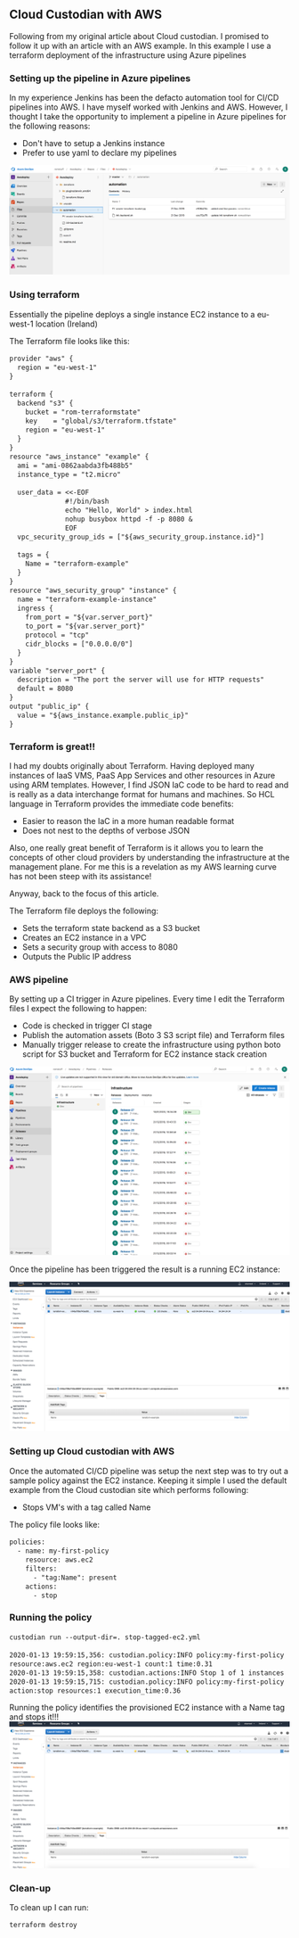 ## Cloud Custodian with AWS

Following from my original article about Cloud custodian. I promised to follow it up with an article with an AWS example.
In this example I use a terraform deployment of the infrastructure using Azure pipelines

### Setting up the pipeline in Azure pipelines

In my experience Jenkins has been the defacto automation tool for CI/CD pipelines into AWS. I have myself worked with Jenkins and AWS.
However, I thought I take the opportunity to implement a pipeline in Azure pipelines for the following reasons:

* Don't have to setup a Jenkins instance
* Prefer to use yaml to declare my pipelines

![alt text](awsterraform.png "AWS Terraform automation files")

### Using terraform

Essentially the pipeline deploys a single instance EC2 instance to a eu-west-1 location (Ireland)

The Terraform file looks like this:

```
provider "aws" {
  region = "eu-west-1"
}

terraform {
  backend "s3" {
    bucket = "rom-terraformstate"
    key    = "global/s3/terraform.tfstate"
    region = "eu-west-1"
  }
}
resource "aws_instance" "example" {
  ami = "ami-0862aabda3fb488b5"
  instance_type = "t2.micro" 

  user_data = <<-EOF
              #!/bin/bash
              echo "Hello, World" > index.html
              nohup busybox httpd -f -p 8080 &
              EOF
  vpc_security_group_ids = ["${aws_security_group.instance.id}"]
 
  tags = {
    Name = "terraform-example"
  }
}
resource "aws_security_group" "instance" {
  name = "terraform-example-instance"
  ingress {
    from_port = "${var.server_port}"
    to_port = "${var.server_port}"
    protocol = "tcp"
    cidr_blocks = ["0.0.0.0/0"]
  }
}
variable "server_port" {
  description = "The port the server will use for HTTP requests"
  default = 8080
}
output "public_ip" {
  value = "${aws_instance.example.public_ip}"
}
```

### Terraform is great!!

I had my doubts originally about Terraform. Having deployed many instances of IaaS VMS, PaaS App Services and other resources in Azure using
ARM templates. However, I find JSON IaC code to be hard to read and is really as a data interchange format for humans and machines. So 
HCL language in Terraform provides the immediate code benefits:

* Easier to reason the IaC in a more human readable format
* Does not nest to the depths of verbose JSON


Also, one really great benefit of Terraform is it allows you to learn the concepts of other cloud providers by understanding the infrastructure
at the management plane. For me this is a revelation as my AWS learning curve has not been steep with its assistance!

Anyway, back to the focus of this article.

The Terraform file deploys the following:

* Sets the terraform state backend as a S3 bucket
* Creates an EC2 instance in a VPC
* Sets a security group with access to 8080
* Outputs the Public IP address


### AWS pipeline

By setting up a CI trigger in Azure pipelines. Every time I edit the Terraform files I expect the following to happen:

* Code is checked in trigger CI stage
* Publish the automation assets (Boto 3 S3 script file) and Terraform files
* Manually trigger release to create the infrastructure using python boto script for S3 bucket and Terraform for EC2 instance stack creation

![alt text](awsdeploy.png "AWS terraform infrastructure release")

Once the pipeline has been triggered the result is a running EC2 instance:

![alt text](running-ec2.png "Running AWS instances")


### Setting up Cloud custodian with AWS

Once the automated CI/CD pipeline was setup the next step was to try out a sample policy against the EC2 instance.
Keeping it simple I used the default example from the Cloud custodian site which performs following:

* Stops VM's with a tag called Name

The policy file looks like:

```
policies:
  - name: my-first-policy
    resource: aws.ec2
    filters:
      - "tag:Name": present
    actions:
      - stop
```

### Running the policy
```
custodian run --output-dir=. stop-tagged-ec2.yml 

2020-01-13 19:59:15,356: custodian.policy:INFO policy:my-first-policy resource:aws.ec2 region:eu-west-1 count:1 time:0.31
2020-01-13 19:59:15,358: custodian.actions:INFO Stop 1 of 1 instances
2020-01-13 19:59:15,715: custodian.policy:INFO policy:my-first-policy action:stop resources:1 execution_time:0.36

```

Running the policy identifies the provisioned EC2 instance with a Name tag and stops it!!!
![alt text](ec2-stopped-custodian.png "Stopping AWS instances")

### Clean-up

To clean up I can run:

```
terraform destroy

```

